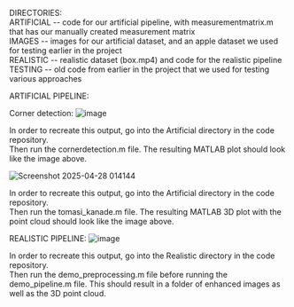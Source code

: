 DIRECTORIES:  
ARTIFICIAL -- code for our artificial pipeline, with measurementmatrix.m that has our manually created measurement matrix  
IMAGES -- images for our artificial dataset, and an apple dataset we used for testing earlier in the project  
REALISTIC -- realistic dataset (box.mp4) and code for the realistic pipeline  
TESTING -- old code from earlier in the project that we used for testing various approaches  
  
ARTIFICIAL PIPELINE:  
  
Corner detection:
![image](https://github.com/user-attachments/assets/ebd96449-8ce4-4fa7-ab46-5cdd3564c4b8)
  
In order to recreate this output, go into the Artificial directory in the code repository.  
Then run the cornerdetection.m file. The resulting MATLAB plot should look like the image above.  

![Screenshot 2025-04-28 014144](https://github.com/user-attachments/assets/f6eba504-df3c-4700-b620-0a2291170f3f)

In order to recreate this output, go into the Artificial directory in the code repository.  
Then run the tomasi_kanade.m file. The resulting MATLAB 3D plot with the point cloud should look like the image above.  
  



REALISTIC PIPELINE: 
![image](https://github.com/user-attachments/assets/1367ce31-515d-4878-abb4-b5571e0c0f5d)

In order to recreate this output, go into the Realistic directory in the code repository.  
Then run the demo_preprocessing.m file before running the demo_pipeline.m file. This should result in a folder of enhanced images as well as the 3D point cloud.  
